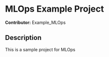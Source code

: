 # MLOps Example Project
**Contributor:** Example_MLOps
## Description
This is a sample project for MLOps